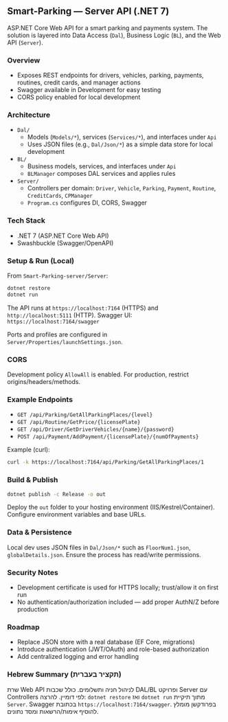 ## Smart-Parking — Server API (.NET 7)

ASP.NET Core Web API for a smart parking and payments system. The solution is layered into Data Access (`Dal`), Business Logic (`BL`), and the Web API (`Server`).

### Overview
- Exposes REST endpoints for drivers, vehicles, parking, payments, routines, credit cards, and manager actions
- Swagger available in Development for easy testing
- CORS policy enabled for local development

### Architecture
- `Dal/`
  - Models (`Models/*`), services (`Services/*`), and interfaces under `Api`
  - Uses JSON files (e.g., `Dal/Json/*`) as a simple data store for local development
- `BL/`
  - Business models, services, and interfaces under `Api`
  - `BLManager` composes DAL services and applies rules
- `Server/`
  - Controllers per domain: `Driver`, `Vehicle`, `Parking`, `Payment`, `Routine`, `CreditCards`, `CPManager`
  - `Program.cs` configures DI, CORS, Swagger

### Tech Stack
- .NET 7 (ASP.NET Core Web API)
- Swashbuckle (Swagger/OpenAPI)

### Setup & Run (Local)
From `Smart-Parking-server/Server`:
```bash
dotnet restore
dotnet run
```
The API runs at `https://localhost:7164` (HTTPS) and `http://localhost:5111` (HTTP).
Swagger UI: `https://localhost:7164/swagger`

Ports and profiles are configured in `Server/Properties/launchSettings.json`.

### CORS
Development policy `AllowAll` is enabled. For production, restrict origins/headers/methods.

### Example Endpoints
- `GET /api/Parking/GetAllParkingPlaces/{level}`
- `GET /api/Routine/GetPrice/{licensePlate}`
- `GET /api/Driver/GetDriverVehicles/{name}/{password}`
- `POST /api/Payment/AddPayment/{licensePlate}/{numOfPayments}`

Example (curl):
```bash
curl -k https://localhost:7164/api/Parking/GetAllParkingPlaces/1
```

### Build & Publish
```bash
dotnet publish -c Release -o out
```
Deploy the `out` folder to your hosting environment (IIS/Kestrel/Container). Configure environment variables and base URLs.

### Data & Persistence
Local dev uses JSON files in `Dal/Json/*` such as `FloorNum1.json`, `globalDetails.json`. Ensure the process has read/write permissions.

### Security Notes
- Development certificate is used for HTTPS locally; trust/allow it on first run
- No authentication/authorization included — add proper AuthN/Z before production

### Roadmap
- Replace JSON store with a real database (EF Core, migrations)
- Introduce authentication (JWT/OAuth) and role-based authorization
- Add centralized logging and error handling

### Hebrew Summary (תקציר בעברית)
שרת Web API לניהול חניה ותשלומים. כולל שכבות DAL/BL ופרויקט Server עם Controllers לפי דומיין. להרצה: `dotnet restore` ואז `dotnet run` מתוך תיקיית `Server`. Swagger בכתובת `https://localhost:7164/swagger`. בפרודקשן מומלץ להוסיף אימות/הרשאות ומסד נתונים.
